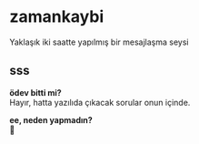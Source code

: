 # zamankaybi
Yaklaşık iki saatte yapılmış bir mesajlaşma seysi

## sss
**ödev bitti mi?**  
Hayır, hatta yazılıda çıkacak sorular onun içinde.  

**ee, neden yapmadın?**  
🤔
